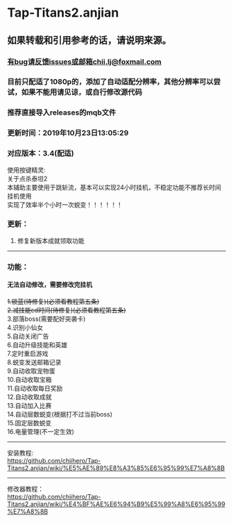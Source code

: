 ﻿# Tap-Titans2.anjian
## 如果转载和引用参考的话，请说明来源。
### 有bug请反馈issues或邮箱chii.lj@foxmail.com
### 目前只配适了1080p的，添加了自动适配分辨率，其他分辨率可以尝试，如果不能用请见谅，或自行修改源代码
### 推荐直接导入releases的mqb文件

### 更新时间：2019年10月23日13:05:29
### 对应版本：3.4(配适)

使用按键精灵:<br />
关于点杀泰坦2<br />
本辅助主要使用于跳斩流，基本可以实现24小时挂机，不稳定功能不推荐长时间挂机使用<br />
实现了效率半个小时一次蜕变！！！！！！<br />

### 更新：<br />
1. 修复新版本成就领取功能<br />

___
### 功能：<br />

#### 无法自动修改，需要修改完挂机<br />
~~1.锁蓝(待修复)(必须看教程第五条)~~<br />
~~2.减技能cd时间(待修复)(必须看教程第五条)~~<br />
3.部落boss(需要配好突袭卡)<br />
4.识别小仙女<br />
5.自动关闭广告<br />
6.自动升级技能和英雄<br />
7.定时重启游戏<br />
8.蜕变发送邮箱记录<br />
9.自动收取宠物蛋<br />
10.自动收取宝箱<br />
11.自动收取每日奖励<br />
12.自动收取成就<br />
13.自动加入比赛<br />
14.自动层数蜕变(根据打不过当前boss)<br/>
15.固定层数蜕变<br />
16.电量管理(不一定生效)<br />
___

安装教程:<br/>
https://github.com/chiihero/Tap-Titans2.anjian/wiki/%E5%AE%89%E8%A3%85%E6%95%99%E7%A8%8B
___

修改器教程：<br/>
https://github.com/chiihero/Tap-Titans2.anjian/wiki/%E4%BF%AE%E6%94%B9%E5%99%A8%E6%95%99%E7%A8%8B